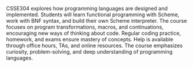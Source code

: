 CSSE304 explores how programming languages are designed and implemented. Students will learn functional programming with Scheme, work with BNF syntax, and build their own Scheme interpreter. The course focuses on program transformations, macros, and continuations, encouraging new ways of thinking about code. Regular coding practice, homework, and exams ensure mastery of concepts. Help is available through office hours, TAs, and online resources. The course emphasizes curiosity, problem-solving, and deep understanding of programming languages.
